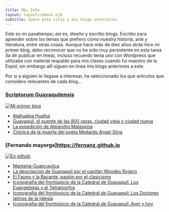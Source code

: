 ```yaml
---
title: Más Info
layout: layouts/about.njk
subtitle: Sobre este sitio y mis blogs anteriores.
---
```



Este es mi pasatiempo; así es, diseño y escribo blogs. Escribo para aprender sobre los temas que prefiero como nuestra historia, arte y literatura, entre otras cosas. Aunque hace más de diez años atrás hice mi primer blog, debo reconocer que no he sido muy persistente en esta tarea (la de publicar en línea), incluso recuerdo tenía uno con Wordpress que utilizaba con material respaldo para mis clases cuando fui maestro de la Espol; sin embargo allí siguen en línea mis blogs anteriores a este.   

Por si a alguien le llegase a interesar, he seleccionado los que artículos que considero relevantes de cada blog…

### [Scriptorum Guayaquilensis](https://scriptorum-guayaquilensis.blogspot.com)

<div class="nakedLink">

[![Mi primer blog](/images/IMG_0912.jpeg)](https://scriptorum-guayaquilensis.blogspot.com)

</div>

- [Atahualpa Huañui]()
- [Guayaquil, el puente de las 800 varas, ciudad vieja y ciudad nueva]()
- [La expedición de Alejandro Malaspina]()
- [Crónica de la muerte del poeta Medardo Ángel Silva]()

### [Fernando mayorga]https://fernanz.github.io 

<div class="nakedLink">

[![En github](/images/IMG_0913.jpeg)](https://fernanz.github.io)

</div>

- [Manteña-Guancavilca]()
- [La descripción de Guayaquil por el capitán Woodes Rogers]()
- [El Fauno y la Bacante, pasión por el clasicismo]()
- [Iconografía del frontispicio de la Catedral de Guayaquil: Los Evangelistas y el Tetramorfos]()
- [Iconografía del frontispicio de la Catedral de Guayaquil: Los Doctores latinos de la Iglesia]()
- [Iconografía del frontispicio de la Catedral de Guayaquil: Ayer y hoy]()


